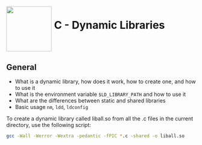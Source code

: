 # <a href="url"><img src="https://user-images.githubusercontent.com/90220978/148830487-addae857-156c-4aa9-b1f6-94f67528f1ba.png" align="middle" width="120" height="120"></a> C - Dynamic Libraries

## General
<ul>
<li>What is a dynamic library, how does it work, how to create one, and how to use it</li>
<li>What is the environment variable <code>$LD_LIBRARY_PATH</code> and how to use it</li>
<li>What are the differences between static and shared libraries</li>
<li>Basic usage <code>nm</code>, <code>ldd</code>, <code>ldconfig</code></li>
</ul>

To create a dynamic library called liball.so from all the .c files in the current directory, use the following script:
```bash
gcc -Wall -Werror -Wextra -pedantic -fPIC *.c -shared -o liball.so
```
